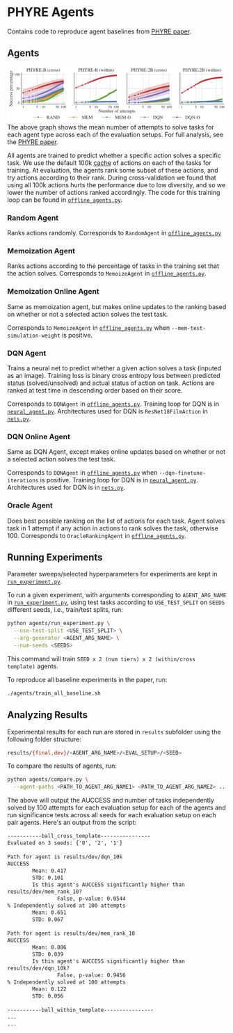 # PHYRE Agents

Contains code to reproduce agent baselines from [PHYRE paper](https://arxiv.org/abs/1908.05656).

## Agents
![Graph of baseline performance](../imgs/paper_results.png)
The above graph shows the mean number of attempts to solve tasks for each agent type across each of the evaluation setups. For full analysis, see the [PHYRE paper](https://arxiv.org/abs/1908.05656).

All agents are trained to predict whether a specific action solves a specific task. We use the default 100k [cache](https://phyre.ai/docs/cache.html) of actions on each of the tasks for training. At evaluation, the agents rank some subset of these actions, and try actions according to their rank. During cross-validation we found that using all 100k actions hurts the performance due to low diversity, and so we lower the number of actions ranked accordingly. The code for this training loop can be found in [`offline_agents.py`](offline_agents.py).

### **Random Agent**
Ranks actions randomly. Corresponds to `RandomAgent` in [`offline_agents.py`](offline_agents.py)

### **Memoization Agent**
Ranks actions according to the percentage of tasks in the training set that the action solves. Corresponds to `MemoizeAgent` in  [`offline_agents.py`](offline_agents.py).

### **Memoization Online Agent**
Same as memoization agent, but makes online updates to the ranking based on whether or not a selected action solves the test task.

Corresponds to `MemoizeAgent` in  [`offline_agents.py`](offline_agents.py) when `--mem-test-simulation-weight` is positive.

###  **DQN Agent**
Trains a neural net to predict whether a given action solves a task (inputed as an image). Training loss is binary cross entropy loss between predicted status (solved/unsolved) and actual status of action on task. Actions are ranked at test time in descending order based on their score.

Corresponds to `DQNAgent` in  [`offline_agents.py`](offline_agents.py). Training loop for DQN is in [`neural_agent.py`](neural_agent.py). Architectures used for DQN is `ResNet18FilmAction` in [`nets.py`](nets.py).

### **DQN Online Agent**
Same as DQN Agent, except makes online updates based on whether or not a selected action solves the test task.

Corresponds to `DQNAgent` in  [`offline_agents.py`](offline_agents.py) when `--dqn-finetune-iterations` is positive. Training loop for DQN is in [`neural_agent.py`](neural_agent.py). Architectures used for DQN is in [`nets.py`](nets.py).

### **Oracle Agent**
Does best possible ranking on the list of actions for each task. Agent solves task in 1 attempt if any action in actions to rank solves the task, otherwise 100.
Corresponds to `OracleRankingAgent` in  [`offline_agents.py`](offline_agents.py).

## Running Experiments
Parameter sweeps/selected hyperparameters for experiments are kept in [`run_experiment.py`](run_experiment.py).

To run a given experiment, with arguments corresponding to `AGENT_ARG_NAME` in [`run_experiment.py`](run_experiment.py), using test tasks according to `USE_TEST_SPLIT` on `SEEDS` different seeds, i.e., train/test splits, run:
```bash
python agents/run_experiment.py \
  --use-test-split <USE_TEST_SPLIT> \
  --arg-generator <AGENT_ARG_NAME> \
  --num-seeds <SEEDS>
```

This command will train `SEED x 2 (num tiers) x 2 (within/cross template)` agents.

To reproduce all baseline experiments in the paper, run:
```bash
./agents/train_all_baseline.sh
```

## Analyzing Results
Experimental results for each run are stored in `results` subfolder using the following folder structure:

```bash
results/{final,dev}/<AGENT_ARG_NAME>/<EVAL_SETUP>/<SEED>
```

To compare the results of agents, run:

```bash
python agents/compare.py \
  --agent-paths <PATH_TO_AGENT_ARG_NAME1> <PATH_TO_AGENT_ARG_NAME2> ...
```

The above will output the AUCCESS and number of tasks independently solved by 100 attempts for each evaluation setup for each of the agents and run significance tests across all seeds for each evaluation setup on each pair agents.
Here's an output from the script:

```
-----------ball_cross_template----------------
Evaluated on 3 seeds: {'0', '2', '1'}

Path for agent is results/dev/dqn_10k
AUCCESS
        Mean: 0.417
        STD: 0.101
        Is this agent's AUCCESS significantly higher than results/dev/mem_rank_10?
                False, p-value: 0.0544
% Independently solved at 100 attempts
        Mean: 0.651
        STD: 0.067

Path for agent is results/dev/mem_rank_10
AUCCESS
        Mean: 0.086
        STD: 0.039
        Is this agent's AUCCESS significantly higher than results/dev/dqn_10k?
                False, p-value: 0.9456
% Independently solved at 100 attempts
        Mean: 0.122
        STD: 0.056

-----------ball_within_template----------------
...
...
```
